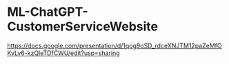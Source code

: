 # ML-ChatGPT-CustomerServiceWebsite
https://docs.google.com/presentation/d/1qog9oSD_rdceXNJTM12paZeMfOKyLv6-kzQleTDfCWU/edit?usp=sharing
